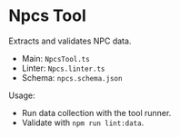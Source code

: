 # Npcs Tool

Extracts and validates NPC data.

- Main: `NpcsTool.ts`
- Linter: `Npcs.linter.ts`
- Schema: `npcs.schema.json`

Usage:

- Run data collection with the tool runner.
- Validate with `npm run lint:data`.
